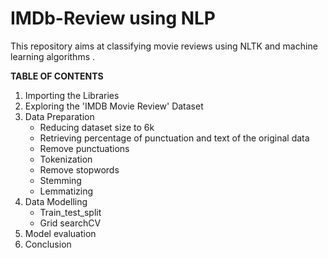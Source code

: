 # IMDb-Review using NLP
This repository aims at classifying movie reviews using NLTK and machine learning algorithms .

<b>TABLE OF CONTENTS</b>
1. Importing the Libraries
2. Exploring the 'IMDB Movie Review' Dataset
3. Data Preparation
   * Reducing dataset size to 6k
   * Retrieving percentage of punctuation and text of the original data
   * Remove punctuations
   * Tokenization
   * Remove stopwords
   * Stemming
   * Lemmatizing
4. Data Modelling
   * Train_test_split
   * Grid searchCV
5. Model evaluation
6. Conclusion
